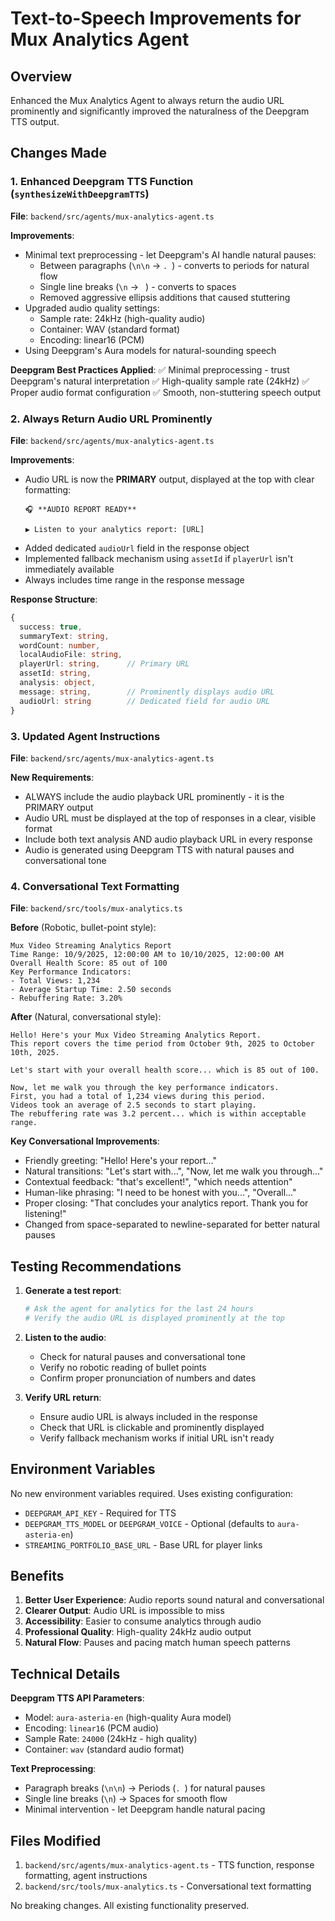 # Text-to-Speech Improvements for Mux Analytics Agent

## Overview
Enhanced the Mux Analytics Agent to always return the audio URL prominently and significantly improved the naturalness of the Deepgram TTS output.

## Changes Made

### 1. Enhanced Deepgram TTS Function (`synthesizeWithDeepgramTTS`)
**File**: `backend/src/agents/mux-analytics-agent.ts`

**Improvements**:
- Minimal text preprocessing - let Deepgram's AI handle natural pauses:
  - Between paragraphs (`\n\n` → `. `) - converts to periods for natural flow
  - Single line breaks (`\n` → ` `) - converts to spaces
  - Removed aggressive ellipsis additions that caused stuttering
- Upgraded audio quality settings:
  - Sample rate: 24kHz (high-quality audio)
  - Container: WAV (standard format)
  - Encoding: linear16 (PCM)
- Using Deepgram's Aura models for natural-sounding speech

**Deepgram Best Practices Applied**:
✅ Minimal preprocessing - trust Deepgram's natural interpretation
✅ High-quality sample rate (24kHz)
✅ Proper audio format configuration
✅ Smooth, non-stuttering speech output

### 2. Always Return Audio URL Prominently
**File**: `backend/src/agents/mux-analytics-agent.ts`

**Improvements**:
- Audio URL is now the **PRIMARY** output, displayed at the top with clear formatting:
  ```
  🎧 **AUDIO REPORT READY**
  
  ▶️ Listen to your analytics report: [URL]
  ```
- Added dedicated `audioUrl` field in the response object
- Implemented fallback mechanism using `assetId` if `playerUrl` isn't immediately available
- Always includes time range in the response message

**Response Structure**:
```typescript
{
  success: true,
  summaryText: string,
  wordCount: number,
  localAudioFile: string,
  playerUrl: string,      // Primary URL
  assetId: string,
  analysis: object,
  message: string,        // Prominently displays audio URL
  audioUrl: string        // Dedicated field for audio URL
}
```

### 3. Updated Agent Instructions
**File**: `backend/src/agents/mux-analytics-agent.ts`

**New Requirements**:
- ALWAYS include the audio playback URL prominently - it is the PRIMARY output
- Audio URL must be displayed at the top of responses in a clear, visible format
- Include both text analysis AND audio playback URL in every response
- Audio is generated using Deepgram TTS with natural pauses and conversational tone

### 4. Conversational Text Formatting
**File**: `backend/src/tools/mux-analytics.ts`

**Before** (Robotic, bullet-point style):
```
Mux Video Streaming Analytics Report
Time Range: 10/9/2025, 12:00:00 AM to 10/10/2025, 12:00:00 AM
Overall Health Score: 85 out of 100
Key Performance Indicators:
- Total Views: 1,234
- Average Startup Time: 2.50 seconds
- Rebuffering Rate: 3.20%
```

**After** (Natural, conversational style):
```
Hello! Here's your Mux Video Streaming Analytics Report.
This report covers the time period from October 9th, 2025 to October 10th, 2025.

Let's start with your overall health score... which is 85 out of 100.

Now, let me walk you through the key performance indicators.
First, you had a total of 1,234 views during this period.
Videos took an average of 2.5 seconds to start playing.
The rebuffering rate was 3.2 percent... which is within acceptable range.
```

**Key Conversational Improvements**:
- Friendly greeting: "Hello! Here's your report..."
- Natural transitions: "Let's start with...", "Now, let me walk you through..."
- Contextual feedback: "that's excellent!", "which needs attention"
- Human-like phrasing: "I need to be honest with you...", "Overall..."
- Proper closing: "That concludes your analytics report. Thank you for listening!"
- Changed from space-separated to newline-separated for better natural pauses

## Testing Recommendations

1. **Generate a test report**:
   ```bash
   # Ask the agent for analytics for the last 24 hours
   # Verify the audio URL is displayed prominently at the top
   ```

2. **Listen to the audio**:
   - Check for natural pauses and conversational tone
   - Verify no robotic reading of bullet points
   - Confirm proper pronunciation of numbers and dates

3. **Verify URL return**:
   - Ensure audio URL is always included in the response
   - Check that URL is clickable and prominently displayed
   - Verify fallback mechanism works if initial URL isn't ready

## Environment Variables
No new environment variables required. Uses existing configuration:
- `DEEPGRAM_API_KEY` - Required for TTS
- `DEEPGRAM_TTS_MODEL` or `DEEPGRAM_VOICE` - Optional (defaults to `aura-asteria-en`)
- `STREAMING_PORTFOLIO_BASE_URL` - Base URL for player links

## Benefits

1. **Better User Experience**: Audio reports sound natural and conversational
2. **Clearer Output**: Audio URL is impossible to miss
3. **Accessibility**: Easier to consume analytics through audio
4. **Professional Quality**: High-quality 24kHz audio output
5. **Natural Flow**: Pauses and pacing match human speech patterns

## Technical Details

**Deepgram TTS API Parameters**:
- Model: `aura-asteria-en` (high-quality Aura model)
- Encoding: `linear16` (PCM audio)
- Sample Rate: `24000` (24kHz - high quality)
- Container: `wav` (standard audio format)

**Text Preprocessing**:
- Paragraph breaks (`\n\n`) → Periods (`. `) for natural pauses
- Single line breaks (`\n`) → Spaces for smooth flow
- Minimal intervention - let Deepgram handle natural pacing

## Files Modified

1. `backend/src/agents/mux-analytics-agent.ts` - TTS function, response formatting, agent instructions
2. `backend/src/tools/mux-analytics.ts` - Conversational text formatting

No breaking changes. All existing functionality preserved.

